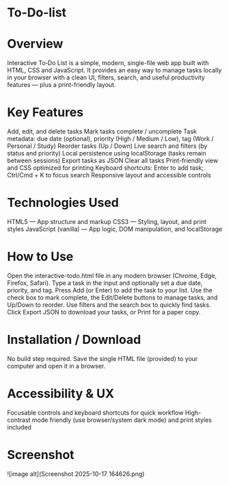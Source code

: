 # To-Do-list

# Overview
Interactive To‑Do List is a simple, modern, single-file web app built with HTML, CSS and JavaScript. It provides an easy way to manage tasks locally in your browser with a clean UI, filters, search, and useful productivity features — plus a print-friendly layout.

# Key Features
Add, edit, and delete tasks
Mark tasks complete / uncomplete
Task metadata: due date (optional), priority (High / Medium / Low), tag (Work / Personal / Study)
Reorder tasks (Up / Down)
Live search and filters (by status and priority)
Local persistence using localStorage (tasks remain between sessions)
Export tasks as JSON
Clear all tasks
Print-friendly view and CSS optimized for printing
Keyboard shortcuts: Enter to add task; Ctrl/Cmd + K to focus search
Responsive layout and accessible controls

# Technologies Used
HTML5 — App structure and markup
CSS3 — Styling, layout, and print styles
JavaScript (vanilla) — App logic, DOM manipulation, and localStorage

# How to Use
Open the interactive-todo.html file in any modern browser (Chrome, Edge, Firefox, Safari).
Type a task in the input and optionally set a due date, priority, and tag.
Press Add (or Enter) to add the task to your list.
Use the check box to mark complete, the Edit/Delete buttons to manage tasks, and Up/Down to reorder.
Use filters and the search box to quickly find tasks.
Click Export JSON to download your tasks, or Print for a paper copy.

# Installation / Download
No build step required. Save the single HTML file (provided) to your computer and open it in a browser.

# Accessibility & UX
Focusable controls and keyboard shortcuts for quick workflow
High-contrast mode friendly (use browser/system dark mode) and print styles included

# Screenshot
![image alt](Screenshot 2025-10-17 164626.png)

